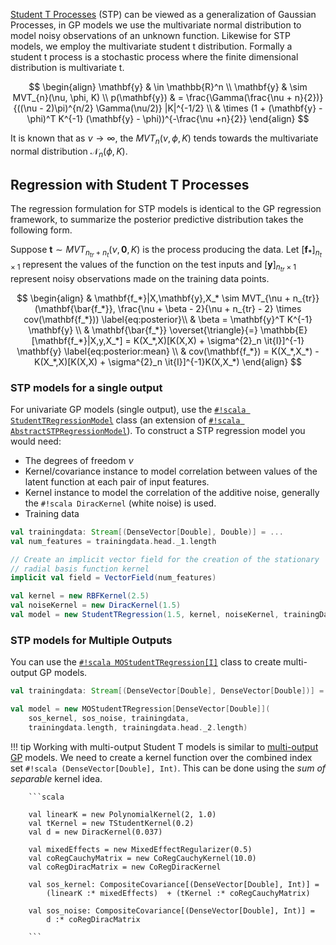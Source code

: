 [Student T Processes](https://www.cs.cmu.edu/~andrewgw/tprocess.pdf) (STP) can be viewed as a generalization of Gaussian Processes, in GP models we use the multivariate normal distribution to model noisy observations of an unknown function. Likewise for STP models, we employ the multivariate student t distribution. Formally a student t process is a stochastic process where the finite dimensional distribution is multivariate t.

$$
\begin{align}
\mathbf{y} & \in \mathbb{R}^n \\
\mathbf{y} & \sim MVT_{n}(\nu, \phi, K) \\
p(\mathbf{y}) & = \frac{\Gamma(\frac{\nu + n}{2})}{((\nu - 2)\pi)^{n/2} \Gamma(\nu/2)} |K|^{-1/2} \\
& \times (1 + (\mathbf{y} - \phi)^T K^{-1} (\mathbf{y} - \phi))^{-\frac{\nu +n}{2}}
\end{align}
$$

It is known that as $\nu \rightarrow \infty$, the $MVT_{n}(\nu, \phi, K)$ tends towards the multivariate normal distribution $\mathcal{N}_{n}(\phi, K)$.

## Regression with Student T Processes

The regression formulation for STP models is identical to the GP regression framework, to summarize the posterior predictive distribution takes the following form.

Suppose $\mathbf{t} \sim MVT_{n_{tr} + n_t}(\nu, \mathbf{0}, K)$ is the process producing the data.
Let $[\mathbf{f_*}]_{n_{t} \times 1}$ represent the values of the function on the test inputs and $[\mathbf{y}]_{n_{tr} \times 1}$ represent noisy observations made on the training data points.

$$
\begin{align}
		& \mathbf{f_*}|X,\mathbf{y},X_* \sim MVT_{\nu + n_{tr}}(\mathbf{\bar{f_*}}, \frac{\nu + \beta - 2}{\nu + n_{tr} - 2} \times cov(\mathbf{f_*}))  \label{eq:posterior}\\
    & \beta = \mathbf{y}^T K^{-1} \mathbf{y} \\
		& \mathbf{\bar{f_*}} \overset{\triangle}{=} \mathbb{E}[\mathbf{f_*}|X,y,X_*] = K(X_*,X)[K(X,X) + \sigma^{2}_n \it{I}]^{-1} \mathbf{y} \label{eq:posterior:mean} \\
		& cov(\mathbf{f_*}) = K(X_*,X_*) - K(X_*,X)[K(X,X) + \sigma^{2}_n \it{I}]^{-1}K(X,X_*)
\end{align}
$$

### STP models for a single output

For univariate GP models (single output), use the [`#!scala StudentTRegressionModel`](https://transcendent-ai-labs.github.io/api_docs/DynaML/recent/dynaml-core/index.html#io.github.mandar2812.dynaml.models.stp.StudentTRegression) class (an extension of [`#!scala AbstractSTPRegressionModel`](https://transcendent-ai-labs.github.io/api_docs/DynaML/recent/dynaml-core/index.html#io.github.mandar2812.dynaml.models.stp.AbstractSTPRegressionModel)). To construct a STP regression model you would need:


* The degrees of freedom $\nu$
* Kernel/covariance instance to model correlation between values of the latent function at each pair of input features.
* Kernel instance to model the correlation of the additive noise, generally the `#!scala DiracKernel` (white noise) is used.
* Training data

```scala
val trainingdata: Stream[(DenseVector[Double], Double)] = ...
val num_features = trainingdata.head._1.length

// Create an implicit vector field for the creation of the stationary
// radial basis function kernel
implicit val field = VectorField(num_features)

val kernel = new RBFKernel(2.5)
val noiseKernel = new DiracKernel(1.5)
val model = new StudentTRegression(1.5, kernel, noiseKernel, trainingData)
```

### STP models for Multiple Outputs

You can use the [`#!scala MOStudentTRegression[I]`](https://transcendent-ai-labs.github.io/api_docs/DynaML/recent/dynaml-core/index.html#io.github.mandar2812.dynaml.models.stp.MOStudentTRegression) class to create multi-output GP models.

```scala
val trainingdata: Stream[(DenseVector[Double], DenseVector[Double])] = ...

val model = new MOStudentTRegression[DenseVector[Double]](
	sos_kernel, sos_noise, trainingdata,
	trainingdata.length, trainingdata.head._2.length)

```

!!! tip
		Working with multi-output Student T models is similar to [multi-output GP](/core/core_gp.html#gp-models-for-multiple-outputs) models. We need to create a kernel function over the combined index set `#!scala (DenseVector[Double], Int)`. This can be done using the _sum of separable_ kernel idea.

		```scala

		val linearK = new PolynomialKernel(2, 1.0)
		val tKernel = new TStudentKernel(0.2)
		val d = new DiracKernel(0.037)

		val mixedEffects = new MixedEffectRegularizer(0.5)
		val coRegCauchyMatrix = new CoRegCauchyKernel(10.0)
		val coRegDiracMatrix = new CoRegDiracKernel

		val sos_kernel: CompositeCovariance[(DenseVector[Double], Int)] =
			(linearK :* mixedEffects)  + (tKernel :* coRegCauchyMatrix)

		val sos_noise: CompositeCovariance[(DenseVector[Double], Int)] =
			d :* coRegDiracMatrix

		```

